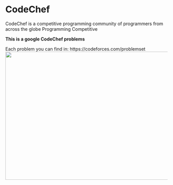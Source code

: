 # CodeChef
CodeChef is a competitive programming community of programmers from across the globe
Programming Competitive
<p><b>This is a google CodeChef problems</b></p>
Each problem you can find in:
https://codeforces.com/problemset

<img src="https://avatars.githubusercontent.com/u/11960354?v=4" width="600" height="400"> 
